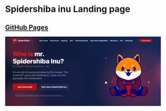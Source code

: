 # Spidershiba inu Landing page
## [GitHub Pages](https://morqqulis.github.io/shiba/)


![Shiba Image](shiba.png)
